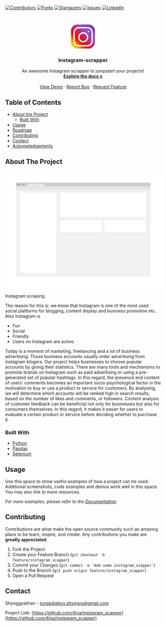 <!-- PROJECT SHIELDS -->
<!--
*** I'm using markdown "reference style" links for readability.
*** Reference links are enclosed in brackets [ ] instead of parentheses ( ).
*** See the bottom of this document for the declaration of the reference variables
*** for contributors-url, forks-url, etc. This is an optional, concise syntax you may use.
*** https://www.markdownguide.org/basic-syntax/#reference-style-links
-->
[![Contributors][contributors-shield]][contributors-url]
[![Forks][forks-shield]][forks-url]
[![Stargazers][stars-shield]][stars-url]
[![Issues][issues-shield]][issues-url]
[![LinkedIn][linkedin-shield]][linkedin-url]



<!-- PROJECT LOGO -->
<br />
<p align="center">
  <a href="https://github.com/4ina/instagram_scapper">
    <img src="images/logo.jpeg" alt="Logo" width="80" height="80">
  </a>

  <h3 align="center">Instagram-scrapper</h3>

  <p align="center">
    An awesome Instagram scrapper to jumpstart your projects!
    <br />
    <a href="https://github.com/4ina/instagram_scapper"><strong>Explore the docs »</strong></a>
    <br />
    <br />
    <a href="https://github.com/4ina/instagram_scapper">View Demo</a>
    ·
    <a href="https://github.com/4ina/instagram_scapper/issues">Report Bug</a>
    ·
    <a href="https://github.com/4ina/instagram_scapper/issues">Request Feature</a>
  </p>
</p>



<!-- TABLE OF CONTENTS -->
## Table of Contents

* [About the Project](#about-the-project)
  * [Built With](#built-with)
* [Usage](#usage)
* [Roadmap](#roadmap)
* [Contributing](#contributing)
* [Contact](#contact)
* [Acknowledgements](#acknowledgements)



<!-- ABOUT THE PROJECT -->
## About The Project

[![Product Name Screen Shot][product-screenshot]](https://example.com)




Instagram scraping. 

The reason for this is: we know that Instagram is one of the most used social platforms for blogging, content display and business promotion etc. 
Also Instagram is 
* Fun
* Social
* Friendly 
* Users on Instagram are active.

Today is a moment of marketing, freelancing and a lot of business advertising. 
Those business accounts usually order advertising from instagram blogers. 
Our project helps businesses to choose popular accounts by giving their statistics.
There are many tools and mechanisms to promote brands on Instagram such as paid advertising 
or using a pre-generated set of popular hashtags. In this regard, ​the presence and content of users’ 
comments becomes an important socio-psychological factor in the motivation to buy or use a product 
or service for customers. By analysing, we will determine which accounts will be ranked high in 
search results, based on the number of likes and comments, or followers. Content analysis of customer 
feedback can be beneficial not only for businesses but also for consumers themselves. In this regard, 
it makes it easier for users to evaluate a certain product or service before deciding whether to purchase it.

### Built With
* [Python](https://www.python.org)
* [Pandas](https://pandas.pydata.org)
* [Selenium](https://selenium-python.readthedocs.io)

<!-- USAGE EXAMPLES -->
## Usage

Use this space to show useful examples of how a project can be used. Additional screenshots, code examples and demos work well in this space. You may also link to more resources.

_For more examples, please refer to the [Documentation](https://example.com)_


<!-- CONTRIBUTING -->
## Contributing

Contributions are what make the open source community such an amazing place to be learn, inspire, and create. Any contributions you make are **greatly appreciated**.

1. Fork the Project
2. Create your Feature Branch (`git checkout -b feature/instagram_scapper`)
3. Commit your Changes (`git commit -m 'Add some instagram_scapper'`)
4. Push to the Branch (`git push origin feature/instagram_scapper`)
5. Open a Pull Request


<!-- CONTACT -->
## Contact

Shynggyskhan - turganbekov.shyngys@gmail.com

Project Link: [https://github.com/4ina/instagram_scapper](https://github.com/4ina/instagram_scapper)



<!-- MARKDOWN LINKS & IMAGES -->
<!-- https://www.markdownguide.org/basic-syntax/#reference-style-links -->
[contributors-shield]: https://img.shields.io/github/contributors/4ina/instagram_scapper.svg?style=flat-square
[contributors-url]: https://github.com/4ina/instagram_scapper/graphs/contributors
[forks-shield]: https://img.shields.io/github/forks/4ina/instagram_scapper.svg?style=flat-square
[forks-url]: https://github.com/4ina/instagram_scapper/network/members
[stars-shield]: https://img.shields.io/github/stars/4ina/instagram_scapper.svg?style=flat-square
[stars-url]: https://github.com/4ina/instagram_scapper/stargazers
[issues-shield]: https://img.shields.io/github/issues/4ina/instagram_scapper.svg?style=flat-square
[issues-url]: https://github.com/4ina/instagram_scapper/issues
[license-shield]: https://img.shields.io/github/license/4ina/instagram_scapper.svg?style=flat-square
[license-url]: https://github.com/4ina/instagram_scapper/blob/master/LICENSE.txt
[linkedin-shield]: https://img.shields.io/badge/-LinkedIn-black.svg?style=flat-square&logo=linkedin&colorB=555
[linkedin-url]: https://linkedin.com/in/shyngyskhan-turganbekov-a40ba6177
[product-screenshot]: images/screenshot.png
